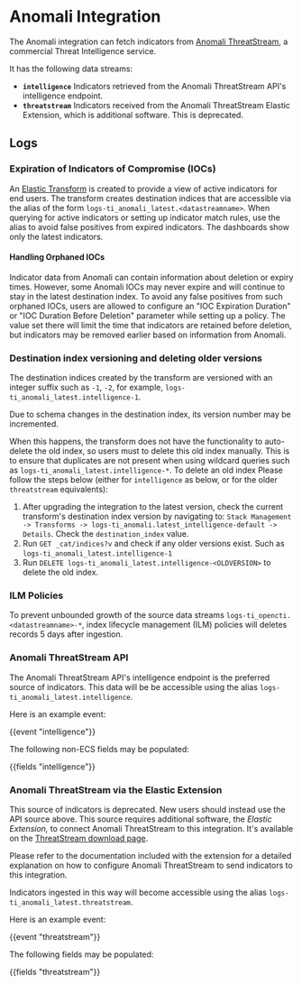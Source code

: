 # Anomali Integration

The Anomali integration can fetch indicators from [Anomali ThreatStream](https://www.anomali.com/products/threatstream), a commercial Threat Intelligence service.

It has the following data streams:

- **`intelligence`** Indicators retrieved from the Anomali ThreatStream API's intelligence endpoint.
- **`threatstream`** Indicators received from the Anomali ThreatStream Elastic Extension, which is additional software. This is deprecated.

## Logs

### Expiration of Indicators of Compromise (IOCs)

An [Elastic Transform](https://www.elastic.co/guide/en/elasticsearch/reference/current/transforms.html) is created to provide a view of active indicators for end users. The transform creates destination indices that are accessible via the alias of the form `logs-ti_anomali_latest.<datastreamname>`. When querying for active indicators or setting up indicator match rules, use the alias to avoid false positives from expired indicators. The dashboards show only the latest indicators.

#### Handling Orphaned IOCs

Indicator data from Anomali can contain information about deletion or expiry times. However, some Anomali IOCs may never expire and will continue to stay in the latest destination index. To avoid any false positives from such orphaned IOCs, users are allowed to configure an "IOC Expiration Duration" or "IOC Duration Before Deletion" parameter while setting up a policy. The value set there will limit the time that indicators are retained before deletion, but indicators may be removed earlier based on information from Anomali.

### Destination index versioning and deleting older versions

The destination indices created by the transform are versioned with an integer suffix such as `-1`, `-2`, for example, `logs-ti_anomali_latest.intelligence-1`.

Due to schema changes in the destination index, its version number may be incremented.

When this happens, the transform does not have the functionality to auto-delete the old index, so users must to delete this old index manually. This is to ensure that duplicates are not present when using wildcard queries such as `logs-ti_anomali_latest.intelligence-*`. To delete an old index Please follow the steps below (either for `intelligence` as below, or for the older `threatstream` equivalents):

1. After upgrading the integration to the latest version, check the current transform's destination index version by navigating to: `Stack Management -> Transforms -> logs-ti_anomali.latest_intelligence-default -> Details`. Check the `destination_index` value.
2. Run `GET _cat/indices?v` and check if any older versions exist. Such as `logs-ti_anomali_latest.intelligence-1`
3. Run `DELETE logs-ti_anomali_latest.intelligence-<OLDVERSION>` to delete the old index.

### ILM Policies

To prevent unbounded growth of the source data streams `logs-ti_opencti.<datastreamname>-*`, index lifecycle management (ILM) policies will deletes records 5 days after ingestion.

### Anomali ThreatStream API

The Anomali ThreatStream API's intelligence endpoint is the preferred source of indicators. This data will be be accessible using the alias `logs-ti_anomali_latest.intelligence`.

Here is an example event:

{{event "intelligence"}}

The following non-ECS fields may be populated:

{{fields "intelligence"}}

### Anomali ThreatStream via the Elastic Extension

This source of indicators is deprecated. New users should instead use the API source above. This source requires additional software, the _Elastic_ _Extension,_ to connect Anomali ThreatStream to this integration. It's available on the [ThreatStream download page](https://ui.threatstream.com/downloads).

Please refer to the documentation included with the extension for a detailed explanation on how to configure Anomali ThreatStream to send indicators to this integration.

Indicators ingested in this way will become accessible using the alias `logs-ti_anomali_latest.threatstream`.

Here is an example event:

{{event "threatstream"}}

The following fields may be populated:

{{fields "threatstream"}}
